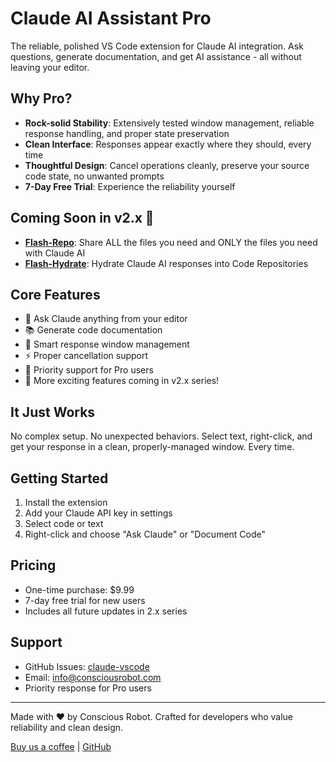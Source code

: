 # Claude AI Assistant Pro

The reliable, polished VS Code extension for Claude AI integration. Ask questions, generate documentation, and get AI assistance - all without leaving your editor.

## Why Pro?
- **Rock-solid Stability**: Extensively tested window management, reliable response handling, and proper state preservation
- **Clean Interface**: Responses appear exactly where they should, every time
- **Thoughtful Design**: Cancel operations cleanly, preserve your source code state, no unwanted prompts
- **7-Day Free Trial**: Experience the reliability yourself

## Coming Soon in v2.x 🚀
- **[Flash-Repo](https://github.com/Talamantez/flash-repo-vscode)**: Share ALL the files you need and ONLY the files you need with Claude AI
- **[Flash-Hydrate](https://github.com/Talamantez/flash-hydrate-vscode)**: Hydrate Claude AI responses into Code Repositories

## Core Features
- 🎯 Ask Claude anything from your editor
- 📚 Generate code documentation
- 💫 Smart response window management
- ⚡ Proper cancellation support
- 🛟 Priority support for Pro users
- 🔮 More exciting features coming in v2.x series!

## It Just Works
No complex setup. No unexpected behaviors. Select text, right-click, and get your response in a clean, properly-managed window. Every time.

## Getting Started
1. Install the extension
2. Add your Claude API key in settings
3. Select code or text
4. Right-click and choose "Ask Claude" or "Document Code"

## Pricing
- One-time purchase: $9.99
- 7-day free trial for new users
- Includes all future updates in 2.x series

## Support
- GitHub Issues: [claude-vscode](https://github.com/talamantez/claude-vscode/issues)
- Email: info@consciousrobot.com
- Priority response for Pro users

---

Made with ❤️ by Conscious Robot. Crafted for developers who value reliability and clean design.

[Buy us a coffee](https://buymeacoffee.com/conscious.robot) | [GitHub](https://github.com/talamantez/claude-vscode)